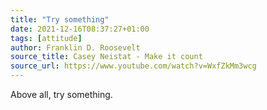 ```yaml
---
title: "Try something"
date: 2021-12-16T08:37:27+01:00
tags: [attitude]
author: Franklin D. Roosevelt
source_title: Casey Neistat - Make it count
source_url: https://www.youtube.com/watch?v=WxfZkMm3wcg
---
```


Above all, try something.
